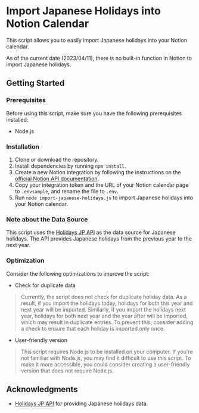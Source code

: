 # Import Japanese Holidays into Notion Calendar

This script allows you to easily import Japanese holidays into your Notion calendar. 

As of the current date (2023/04/11), there is no built-in function in Notion to import Japanese holidays.

## Getting Started

### Prerequisites

Before using this script, make sure you have the following prerequisites installed:

- Node.js

### Installation

1. Clone or download the repository.
2. Install dependencies by running `npm install`.
3. Create a new Notion integration by following the instructions on the [official Notion API documentation](https://developers.notion.com/docs/getting-started#step-2-share-a-database-with-your-integration).
4. Copy your integration token and the URL of your Notion calendar page to `.envsample`, and rename the file to `.env`.
5. Run `node import-japanese-holidays.js` to import Japanese holidays into your Notion calendar.

### Note about the Data Source

This script uses the [Holidays JP API](https://holidays-jp.github.io/) as the data source for Japanese holidays. 
The API provides Japanese holidays from the previous year to the next year. 

### Optimization

Consider the following optimizations to improve the script:

- Check for duplicate data

>Currently, the script does not check for duplicate holiday data. 
As a result, if you import the holidays today, holidays for both this year and next year will be imported. 
Similarly, if you import the holidays next year, holidays for both next year and the year after will be imported, which may result in duplicate entries. 
To prevent this, consider adding a check to ensure that each holiday is imported only once.
- User-friendly version
>This script requires Node.js to be installed on your computer. 
If you're not familiar with Node.js, you may find it difficult to use this script. 
To make it more accessible, you could consider creating a user-friendly version that does not require Node.js.

## Acknowledgments

- [Holidays JP API](https://holidays-jp.github.io/) for providing Japanese holidays data.
